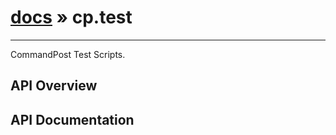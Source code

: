 # [docs](index.md) » cp.test
---

CommandPost Test Scripts.

## API Overview

## API Documentation

